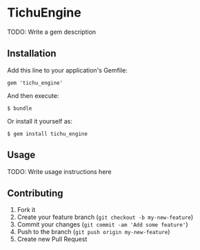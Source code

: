 # TichuEngine

TODO: Write a gem description

## Installation

Add this line to your application's Gemfile:

    gem 'tichu_engine'

And then execute:

    $ bundle

Or install it yourself as:

    $ gem install tichu_engine

## Usage

TODO: Write usage instructions here

## Contributing

1. Fork it
2. Create your feature branch (`git checkout -b my-new-feature`)
3. Commit your changes (`git commit -am 'Add some feature'`)
4. Push to the branch (`git push origin my-new-feature`)
5. Create new Pull Request
